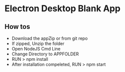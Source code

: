 # Electron Desktop Blank App

## How tos
+ Download the appZip or from git repo
+ If zipped, Unzip the folder <APPFOLDER>
+ Open NodeJS Cmd Line
+ Change Directory to APPFOLDER
+ RUN > npm install
+ After installation compeleted, RUN > npm start
